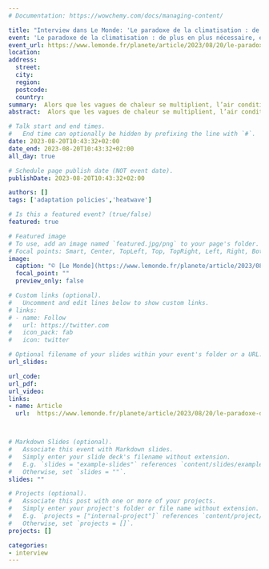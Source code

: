 ```yaml
---
# Documentation: https://wowchemy.com/docs/managing-content/

title: "Interview dans Le Monde: 'Le paradoxe de la climatisation : de plus en plus nécessaire, elle aggrave le réchauffement'"
event: 'Le paradoxe de la climatisation : de plus en plus nécessaire, elle aggrave le réchauffement'
event_url: https://www.lemonde.fr/planete/article/2023/08/20/le-paradoxe-de-la-climatisation-de-plus-en-plus-necessaire-elle-aggrave-le-rechauffement_6185979_3244.html
location:
address:
  street:
  city:
  region:
  postcode:
  country:
summary:  Alors que les vagues de chaleur se multiplient, l’air conditionné connaît une croissance fulgurante. S’il est indispensable pour certains publics fragiles, il accroît la demande en énergie, donc les émissions de gaz à effet de serre.
abstract:  Alors que les vagues de chaleur se multiplient, l’air conditionné connaît une croissance fulgurante. S’il est indispensable pour certains publics fragiles, il accroît la demande en énergie, donc les émissions de gaz à effet de serre.

# Talk start and end times.
#   End time can optionally be hidden by prefixing the line with `#`.
date: 2023-08-20T10:43:32+02:00
date_end: 2023-08-20T10:43:32+02:00
all_day: true

# Schedule page publish date (NOT event date).
publishDate: 2023-08-20T10:43:32+02:00

authors: []
tags: ['adaptation policies','heatwave']

# Is this a featured event? (true/false)
featured: true

# Featured image
# To use, add an image named `featured.jpg/png` to your page's folder. 
# Focal points: Smart, Center, TopLeft, Top, TopRight, Left, Right, BottomLeft, Bottom, BottomRight.
image:
  caption: "© [Le Monde](https://www.lemonde.fr/planete/article/2023/08/20/le-paradoxe-de-la-climatisation-de-plus-en-plus-necessaire-elle-aggrave-le-rechauffement_6185979_3244.html)"
  focal_point: ""
  preview_only: false

# Custom links (optional).
#   Uncomment and edit lines below to show custom links.
# links:
# - name: Follow
#   url: https://twitter.com
#   icon_pack: fab
#   icon: twitter

# Optional filename of your slides within your event's folder or a URL.
url_slides:

url_code:
url_pdf:
url_video:
links:
- name: Article
  url:  https://www.lemonde.fr/planete/article/2023/08/20/le-paradoxe-de-la-climatisation-de-plus-en-plus-necessaire-elle-aggrave-le-rechauffement_6185979_3244.html



# Markdown Slides (optional).
#   Associate this event with Markdown slides.
#   Simply enter your slide deck's filename without extension.
#   E.g. `slides = "example-slides"` references `content/slides/example-slides.md`.
#   Otherwise, set `slides = ""`.
slides: ""

# Projects (optional).
#   Associate this post with one or more of your projects.
#   Simply enter your project's folder or file name without extension.
#   E.g. `projects = ["internal-project"]` references `content/project/deep-learning/index.md`.
#   Otherwise, set `projects = []`.
projects: []

categories:
- interview
---
```

